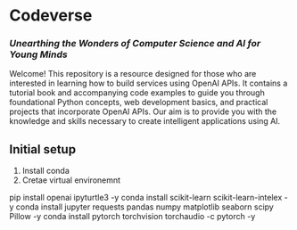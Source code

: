 # Codeverse
### _Unearthing the Wonders of Computer Science and AI for Young Minds_

Welcome! This repository is a resource designed for those who are interested in learning how to build 
services using OpenAI APIs. It contains a tutorial book and accompanying code examples to guide you 
through foundational Python concepts, web development basics, and practical projects that incorporate 
OpenAI APIs. Our aim is to provide you with the knowledge and skills necessary to create intelligent 
applications using AI.


## Initial setup

1. Install conda
2. Cretae virtual environemnt

pip install openai ipyturtle3 -y
conda install scikit-learn scikit-learn-intelex -y
conda install jupyter requests pandas numpy matplotlib seaborn scipy Pillow -y
conda install pytorch torchvision torchaudio -c pytorch -y
